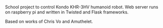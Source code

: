 School project to control Kondo KHR-3HV humanoid robot. Web server runs on raspberry pi and written in Twisted and Flask frameworks.  

Based on works of Chris Vo and Amuthelet.